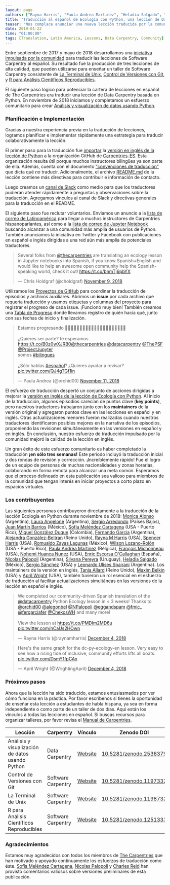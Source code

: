 ```yaml
---
layout: page
authors: ["Rayna Harris", "Paula Andrea Martinez", "Heladia Salgado", "Nicolas Palopoli"]
title: "Traducción al español de Ecología con Python, una lección de Data Carpentry"
teaser: "Nos complace anunciar una nueva lección traducida por la comunidad: Análisis y visualización de datos usando Python"
date: 2019-01-22
time: "01:00:00"
tags: [Translation, Latin America, Lessons, Data Carpentry, Community]
---
```


Entre septiembre de 2017 y mayo de 2018 desarrollamos una [iniciativa impulsada por la comunidad](https://software-carpentry.org/blog/2018/03/forlatinamerica.html) para traducir las lecciones de Software Carpentry al español. Su resultado fue la producción de tres lecciones de alta calidad, que pueden utilizarse para enseñar un taller de Software Carpentry consistente de [La Terminal de Unix](https://swcarpentry.github.io/shell-novice-es/), [Control de Versiones con Git](https://swcarpentry.github.io/git-novice-es/), y [R para Análisis Científicos Reproducibles](https://swcarpentry.github.io/r-novice-gapminder-es/). 

El siguiente paso lógico para potenciar la cartera de lecciones en español de The Carpentries era traducir una lección de Data Carpentry basada en Python. En noviembre de 2018 iniciamos y completamos un esfuerzo comunitario para crear [Análisis y visualización de datos usando Python](https://datacarpentry.org/python-ecology-lesson-es/).

### Planificación e Implementación

Gracias a nuestra experiencia previa en la traducción de lecciones, logramos planificar e implementar rápidamente una estrategia para traducir colaborativamente la lección.

El primer paso para la traducción fue [importar](https://help.github.com/articles/importing-a-repository-with-github-importer/) la [versión en inglés de la lección de Python](https://github.com/datacarpentry/python-ecology-lesson) a la organización GitHub de [Carpentries-ES](https://github.com/carpentries-es). Esta organización resulta útil porque muchos instructores bilingües ya son parte de ella. Además, cuenta con el documento ["convenciones de traducción"](https://github.com/Carpentries-ES/board/blob/master/Convenciones_Traduccion.md) que dicta qué _no_ traducir. Adicionalmente, el archivo [README.md](https://github.com/datacarpentry/python-ecology-lesson-es/blob/gh-pages/README.md) de la lección contiene más directivas para contribuir e información de contacto.   

Luego creamos un [canal de Slack](https://swcarpentry.slack.com/messages/CDZLNHSMQ) como medio para que los traductores pudieran atender rápidamente a preguntas y observaciones sobre la traducción. Agregamos vínculos al canal de Slack y directivas generales para la traducción en el README.

El siguiente paso fue reclutar voluntarios. Enviamos un anuncio a la [lista de correo de Latinoamérica](https://carpentries.topicbox.com/groups/local-latinoamerica) para llegar a muchos instructores de Carpentries hispanoparlantes, así como a la [lista de correo de Jupyter Notebook](https://jupyter.org/community) buscando alcanzar a una comunidad más amplia de usuarios de Python. También anunciamos la iniciativa en Twitter y Facebook con publicaciones en español e inglés dirigidas a una red aún más amplia de potenciales traductores. 

<blockquote class="twitter-tweet" data-lang="en"><p lang="en" dir="ltr">Several folks from <a href="https://twitter.com/thecarpentries?ref_src=twsrc%5Etfw">@thecarpentries</a> are translating an ecology lesson in Jupyter notebooks into Spanish, if you know Spanish+English and would like to help an awesome open community help the Spanish-speaking world, check it out! <a href="https://t.co/bnmTj6pbYX">https://t.co/bnmTj6pbYX</a></p><p>&mdash; Chris Holdgraf (@choldgraf) <a href="https://twitter.com/choldgraf/status/1061003643460014081?ref_src=twsrc%5Etfw">November 9, 2018</a></p></blockquote>
<script async src="https://platform.twitter.com/widgets.js" charset="utf-8"></script>

Utilizamos los [Proyectos de GitHub](https://github.com/datacarpentry/python-ecology-lesson-es/projects/1) para coordinar la traducción de episodios y archivos auxiliares. Abrimos un **issue** por cada archivo que requería traducción y usamos etiquetas y columnas del proyecto para registrar el progreso de cada issue. ¡Funcionó muy bien! También creamos una [Tabla de Progreso](https://github.com/datacarpentry/python-ecology-lesson-es/blob/gh-pages/fechas-progreso.md) donde llevamos registro de quién hacía qué, junto con sus fechas de inicio y finalización.  

<blockquote class="twitter-tweet" data-lang="en"><p lang="es" dir="ltr">Estamos progresando 👋🏽👋🏿🦋👩🏿‍💻👩🏼‍💻👩🏽‍💻👩🏾‍💻😍😇😊😜<br><br>¿Quieres ser parte? te esperamos <a href="https://t.co/B0z0wXJRB0">https://t.co/B0z0wXJRB0</a><a href="https://twitter.com/thecarpentries?ref_src=twsrc%5Etfw">@thecarpentries</a> <a href="https://twitter.com/datacarpentry?ref_src=twsrc%5Etfw">@datacarpentry</a> <a href="https://twitter.com/ThePSF?ref_src=twsrc%5Etfw">@ThePSF</a> <a href="https://twitter.com/ProjectJupyter?ref_src=twsrc%5Etfw">@ProjectJupyter</a> <br>somos <a href="https://twitter.com/hashtag/bilingues?src=hash&amp;ref_src=twsrc%5Etfw">#bilingues</a><br><br>¿Sólo hablas <a href="https://twitter.com/hashtag/espa%C3%B1ol?src=hash&amp;ref_src=twsrc%5Etfw">#español</a>? ¿Quieres ayudar a revisar? <a href="https://t.co/QJ4gTGf1in">pic.twitter.com/QJ4gTGf1in</a></p><p>&mdash; Paula Andrea (@orchid00) <a href="https://twitter.com/orchid00/status/1061729697023868929?ref_src=twsrc%5Etfw">November 11, 2018</a></p></blockquote>
<script async src="https://platform.twitter.com/widgets.js" charset="utf-8"></script>

El esfuerzo de traducción despertó un conjunto de acciones dirigidas a mejorar la [versión en inglés de la lección de Ecología con Python](https://github.com/datacarpentry/python-ecology-lesson). Al inicio de la traducción, algunos episodios carecían de puntos clave (**key points**), pero nuestros traductores trabajaron junto con los **maintainers** de la versión original y agregaron puntos clave en las lecciones en español y en inglés. Otras actualizaciones menores fueron realizadas cuando nuestros traductores identificaron posibles mejores en la narrativa de los episodios, proponiendo las revisiones simultáneamente en las versiones en español y en inglés. En conclusión, nuestro esfuerzo de traducción impulsado por la comunidad mejoró la calidad de la lección en inglés. 

Un gran éxito de este esfuerzo comunitario es haber completado la traducción **¡en sólo tres semanas!** Este período incluyó la traducción inicial y dos rondas de revisión y corrección. ¡Increíblemente rápido! Fue el logro de un equipo de personas de muchas nacionalidades y zonas horarias, colaborando en forma remota para alcanzar una meta común. Esperamos que el proceso delineado en esta publicación sea valioso para miembros de la comunidad que tengan interés en iniciar proyectos a corto plazo en espacios virtuales.  

### Los contribuyentes

Las siguientes personas contribuyeron directamente a la traducción de la lección Ecología en Python durante noviembre de 2018: [Monica Alonso](https://github.com/monialo2000) (Argentina), [Laura Angelone](https://github.com/LauCIFASIS) (Argentina), [Sergio Arredondo](https://github.com/arredondo23) (Países Bajos), [Juan Martín Barrios](https://github.com/jmbarrios) (México), [Sofía Meléndez Cartagena](https://github.com/ComplejoC) (USA - Puerto Rico), [Miguel González Duque](https://github.com/miguelgondu) (Colombia), [Fernando Garcia](https://github.com/fergarciafer) (Argentina), [Alejandra González-Beltran](https://github.com/agbeltran) (Reino Unido), [Rayna M Harris](https://github.com/raynamharris) (USA), [Spencer Harris](https://github.com/spencerbh) (USA), [Romualdo Zayas Lagunas](https://github.com/rzayas) (México), [Wilson Lozano-Rolón](https://github.com/welozano) (USA - Puerto Rico), [Paula Andrea Martínez](https://github.com/orchid00) (Bélgica),  [François Michonneau](https://github.com/fmichonneau) (USA), [Nohemi Huanca Nunez](https://github.com/nohemihuanca) (USA), [Enric Escorsa O'Callaghan](https://github.com/enricescorsa) (España), [Nicolas Palopoli](https://github.com/NPalopoli) (Argentina), [Silvana Pereyra](https://github.com/spereyra) (Uruguay), [Heladia Salgado](https://github.com/Helysalgado) (México), [Sergio Sánchez](https://github.com/chekos) (USA) y [Leonardo Ulises Spairani](https://github.com/LUS24) (Argentina). Los maintainers de la versión en inglés, [Tania Allard](https://github.com/trallard) (Reino Unido), [Maxim Belkin](https://github.com/maxim-belkin) (USA) y [April Wright](https://github.com/wrightaprilm) (USA), también tuvieron un rol esencial en el esfuerzo de traducción al facilitar actualizaciones simultáneas en las versiones de la lección en español e inglés. 

<blockquote class="twitter-tweet" data-lang="en"><p lang="en" dir="ltr">We completed our community-driven Spanish translation of the <a href="https://twitter.com/datacarpentry?ref_src=twsrc%5Etfw">@datacarpentry</a> Python Ecology lesson in &lt; 3 weeks!  Thanks to <a href="https://twitter.com/orchid00?ref_src=twsrc%5Etfw">@orchid00</a>  <a href="https://twitter.com/alegonbel?ref_src=twsrc%5Etfw">@alegonbel</a> <a href="https://twitter.com/NPalopoli?ref_src=twsrc%5Etfw">@NPalopoli</a> <a href="https://twitter.com/eggandspam?ref_src=twsrc%5Etfw">@eggandspam</a> <a href="https://twitter.com/fmic_?ref_src=twsrc%5Etfw">@fmic_</a>  <a href="https://twitter.com/fergarciafer?ref_src=twsrc%5Etfw">@fergarciafer</a> <a href="https://twitter.com/ChekosWH?ref_src=twsrc%5Etfw">@ChekosWH</a> and many more! <br><br>View the lesson at <a href="https://t.co/PMDIm2MD6u">https://t.co/PMDIm2MD6u</a> <a href="https://t.co/nCaUs2HOwn">pic.twitter.com/nCaUs2HOwn</a></p><p>&mdash; Rayna Harris (@raynamharris) <a href="https://twitter.com/raynamharris/status/1070001633445130240?ref_src=twsrc%5Etfw">December 4, 2018</a></p></blockquote>
<script async src="https://platform.twitter.com/widgets.js" charset="utf-8"></script>

<blockquote class="twitter-tweet" data-conversation="none" data-lang="en"><p lang="en" dir="ltr">Here&#39;s the same graph for the dc-py-ecology-en lesson. Very easy to see how a rising tide of inclusive, community efforts lifts all boats. <a href="https://t.co/DsmY1fpCAx">pic.twitter.com/DsmY1fpCAx</a></p><p>&mdash; April Wright (@WrightingApril) <a href="https://twitter.com/WrightingApril/status/1070006471222538240?ref_src=twsrc%5Etfw">December 4, 2018</a></p></blockquote>
<script async src="https://platform.twitter.com/widgets.js" charset="utf-8"></script>


### Próximos pasos

Ahora que la lección ha sido traducido, estamos entusiasmados por ver cómo funciona en la práctica. Por favor escríbenos si tienes la oportunidad de enseñar esta lección a estudiantes de habla hispana, ya sea en forma independiente o como parte de un taller de dos días. Aquí están los vínculos a todas las lecciones en español. Si buscas recursos para organizar talleres, por favor revisa el [Manual de Carpentries](https://docs.carpentries.org/topic_folders/hosts_instructors/index.html). 


| Lección | Carpentry | Vínculo | Zenodo DOI 
| -------- | -------- | -------- | -------- |
| Análisis y visualización de datos usando Python | Data Carpentry | [Website](https://datacarpentry.org/python-ecology-lesson-es/) | [10.5281/zenodo.2536379](https://zenodo.org/record/2536379)
| Control de Versiones con Git | Software Carpentry | [Website](https://swcarpentry.github.io/git-novice-es/) | [10.5281/zenodo.1197332](https://doi.org/10.5281/zenodo.1197332)
| La Terminal de Unix | Software Carpentry  | [Website](https://swcarpentry.github.io/shell-novice-es/)  | [10.5281/zenodo.1198732](https://doi.org/10.5281/zenodo.1198732)
| R para Análisis Científicos Reproducibles | Software Carpentry | [Website](https://swcarpentry.github.io/r-novice-gapminder-es/) | [10.5281/zenodo.1251333](https://zenodo.org/record/1251333)

### Agradecimientos

Estamos muy agradecidos con todos los miembros de [The Carpentries](https://carpentries.org/) que han motivado y apoyado continuamente los esfuerzos de traducción como éste. [Sofía Meléndez Cartagena](https://github.com/ComplejoC), [Nicolas Palopoli](https://github.com/NPalopoli) y [Charles Reid](https://github.com/charlesreid1) han provisto comentarios valiosos sobre versiones preliminares de esta publicación. 
